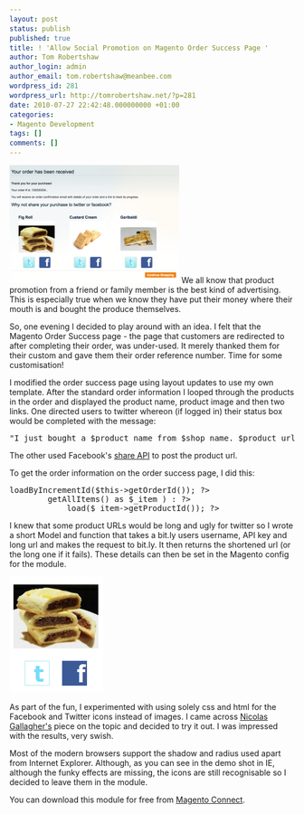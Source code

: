```yaml
---
layout: post
status: publish
published: true
title: ! 'Allow Social Promotion on Magento Order Success Page '
author: Tom Robertshaw
author_login: admin
author_email: tom.robertshaw@meanbee.com
wordpress_id: 281
wordpress_url: http://tomrobertshaw.net/?p=281
date: 2010-07-27 22:42:48.000000000 +01:00
categories:
- Magento Development
tags: []
comments: []
---
```

<img src="/img/2010/07/Order-Success-Page-300x209.png" alt="Order Success Page" title="Order Success Page" />
We all know that product promotion from a friend or family member is the best kind of advertising.  This is especially true when we know they have put their money where their mouth is and bought the produce themselves.

So, one evening I decided to play around with an idea.  I felt that the Magento Order Success page - the page that customers are redirected to after completing their order, was under-used.  It merely thanked them for their custom and gave them their order reference number.  Time for some customisation!

I modified the order success page using layout updates to use my own template.  After the standard order information I looped through the products in the order and displayed the product name, product image and then two links.  One directed users to twitter whereon (if logged in) their status box would be completed with the message:

<pre lang="text">"I just bought a $product_name from $shop_name. $product_url"</pre>

The other used Facebook's <a href="http://wiki.developers.facebook.com/index.php/Facebook_Share">share API</a> to post the product url.

To get the order information on the order success page, I did this:

<pre lang="php">
<?php $_order = Mage::getModel('sales/order')->loadByIncrementId($this->getOrderId()); ?>
        <?php foreach ( $_order->getAllItems() as $_item ) : ?>
            <?php $_product = Mage::getModel('catalog/product')->load($_item->getProductId()); ?>
</pre>

I knew that some product URLs would be long and ugly for twitter so I wrote a short Model and function that takes a bit.ly users username, API key and long url and makes the request to bit.ly.  It then returns the shortened url (or the long one if it fails).  These details can then be set in the Magento config for the module.

<img src="/img/2010/07/Internet-Explorer-Degradation.png" alt="Internet Explorer Degradation" title="Internet Explorer Degradation" />

As part of the fun, I experimented with using solely css and html for the Facebook and Twitter icons instead of images.  I came across <a href="http://nicolasgallagher.com/experimental-pure-css-social-media-icons/">Nicolas Gallagher's</a> piece on the topic and decided to try it out.  I was impressed with the results, very swish.

Most of the modern browsers support the shadow and radius used apart from Internet Explorer.   Although, as you can see in the demo shot in IE, although the funky effects are missing, the icons are still recognisable so I decided to leave them in the module.

You can download this module for free from <a href="http://www.magentocommerce.com/magento-connect/Meanbee/extension/4103/meanbee_ordershare">Magento Connect</a>.
